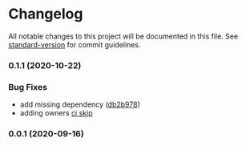 # Changelog

All notable changes to this project will be documented in this file. See [standard-version](https://github.com/conventional-changelog/standard-version) for commit guidelines.

### 0.1.1 (2020-10-22)

### Bug Fixes

- add missing dependency ([db2b978](https://github.com/redkubes/otomi-stack-tasks/commit/db2b978f3643b6482020478f798ea9e7e7c10f7e))
- adding owners [ci skip](<[180d895](https://github.com/redkubes/otomi-stack-tasks/commit/180d89581ed1a52b3d144e6ef7818617548b90f0)>)

### 0.0.1 (2020-09-16)
